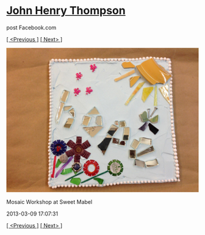 # [John Henry Thompson](../README.md)
post Facebook.com

[[ <Previous ]](2013-03-09-5.md) [[ Next> ]](2013-03-09-7.md)

[![](../media/2013-03-09/Mosaic-Workshop-at-Sweet-Mabel-5.jpg)](../README.md)

Mosaic Workshop at Sweet Mabel

2013-03-09 17:07:31

[[ <Previous ]](2013-03-09-5.md) [[ Next> ]](2013-03-09-7.md)